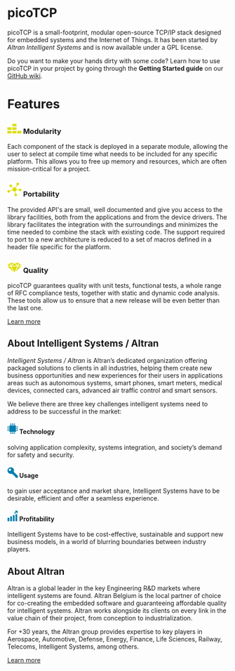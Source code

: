 # **picoTCP**

picoTCP is a small-footprint, modular open-source TCP/IP stack designed for embedded systems and the Internet of Things. It has been started by _Altran Intelligent Systems_ and is now available under a GPL license.

Do you want to make your hands dirty with some code? Learn how to use picoTCP in your project by going through the **Getting Started guide** on our [GitHub wiki](https://github.com/tass-belgium/picotcp/wiki).


# **Features**

### ![](assets/images/modularity.png)  [](#header-3)**Modularity**
Each component of the stack is deployed in a separate module, allowing the user to select at compile time what needs to be included for any specific platform. This allows you to free up memory and resources, which are often mission-critical for a project.

###  ![](assets/images/portability.png)  [](#header-3)**Portability**
The provided API's are small, well documented and give you access to the library facilities, both from the applications and from the device drivers. The library facilitates the integration with the surroundings and minimizes the time needed to combine the stack with existing code. The support required to port to a new architecture is reduced to a set of macros defined in a header file specific for the platform.
### ![](assets/images/quality.png)  [](#header-3)**Quality**
picoTCP guarantees quality with unit tests, functional tests, a whole range of RFC compliance tests, together with static and dynamic code analysis. These tools allow us to ensure that a new release will be even better than the last one.

[Learn more](mailto:picotcp.belgium@altran.com)



## **About Intelligent Systems / Altran**

_Intelligent Systems / Altran_ is Altran’s dedicated organization offering packaged solutions to clients in all industries, helping them create new business opportunities and new experiences for their users in applications areas such as autonomous systems, smart phones, smart meters, medical devices, connected cars, advanced air traffic control and smart sensors.

We believe there are three key challenges intelligent systems need to address to be successful in the market:

#### ![](assets/images/computer-cpu.png) **Technology**
solving application complexity, systems integration, and society’s demand for safety and security.

#### ![](assets/images/key.png) **Usage**
to gain user acceptance and market share, Intelligent Systems have to be desirable, efficient and offer a seamless experience.


#### ![](assets/images/profits.png) **Profitability**
 Intelligent Systems have to be cost-effective, sustainable and support new business models, in a world of blurring boundaries between industry players.



## **About Altran**

Altran is a global leader in the key Engineering R&D markets where intelligent systems are found. Altran Belgium is the local partner of choice for co-creating the embedded software and guaranteeing affordable quality for intelligent systems. Altran works alongside its clients on every link in the value chain of their project, from conception to industrialization.

For +30 years, the Altran group provides expertise to key players in Aerospace, Automotive, Defense, Energy, Finance, Life Sciences, Railway, Telecoms, Intelligent Systems, among others.

[Learn more](http://altran.com)
